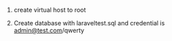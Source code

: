 

1. create virtual host to root

2. Create database with laraveltest.sql and credential is admin@test.com/qwerty


